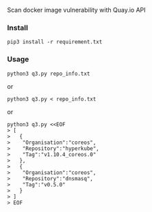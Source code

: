 Scan docker image vulnerability with Quay.io API

### Install
```
pip3 install -r requirement.txt
```

### Usage
```
python3 q3.py repo_info.txt
```
or
```
python3 q3.py < repo_info.txt
```
or
```
python3 q3.py <<EOF
> [
>   {
>    "Organisation":"coreos",
>    "Repository":"hyperkube",
>    "Tag":"v1.10.4_coreos.0"
>   },
>   {
>    "Organisation":"coreos",
>    "Repository":"dnsmasq",
>    "Tag":"v0.5.0"
>   }
> ]
> EOF
```

